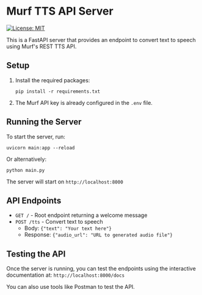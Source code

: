 # Murf TTS API Server

[![License: MIT](https://img.shields.io/badge/License-MIT-yellow.svg)](https://opensource.org/licenses/MIT)

This is a FastAPI server that provides an endpoint to convert text to speech using Murf's REST TTS API.

## Setup

1. Install the required packages:
   ```
   pip install -r requirements.txt
   ```

2. The Murf API key is already configured in the `.env` file.

## Running the Server

To start the server, run:
```
uvicorn main:app --reload
```

Or alternatively:
```
python main.py
```

The server will start on `http://localhost:8000`

## API Endpoints

- `GET /` - Root endpoint returning a welcome message
- `POST /tts` - Convert text to speech
  - Body: `{"text": "Your text here"}`
  - Response: `{"audio_url": "URL to generated audio file"}`

## Testing the API

Once the server is running, you can test the endpoints using the interactive documentation at:
`http://localhost:8000/docs`

You can also use tools like Postman to test the API.
